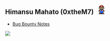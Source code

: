 ## Himansu Mahato **(0xtheM7)** &nbsp;<img src="https://raw.githubusercontent.com/SatYu26/SatYu26/refs/heads/master/Assets/Mario_Hello_Big.gif" width="30">


* [Bug Bounty Notes](https://bugs.himansu.com.np)


<a target="blank"
	style="text-decoration:none;"
	href="https://moonphase.guide/">
		<img src="https://moonphase.guide/module/MVTRCWURQNXk0Q0ZFSkptNDh3dUlKcDhEYXhzdlNCR1l6TTl6L2pPOHR2Z2doVkE4bWZTWENJQmdwbTdGZHREeklEU1JzZTFmSXBvcDZ4MXFtYUVzSkE9PQ.png" />
 </a>
